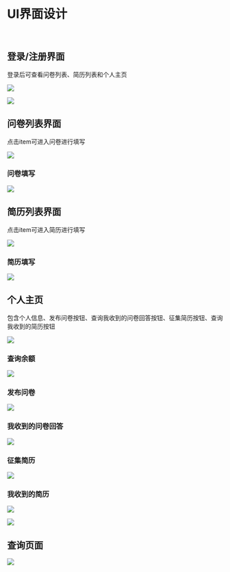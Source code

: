 # UI界面设计

&nbsp;&nbsp; 

## 登录/注册界面

登录后可查看问卷列表、简历列表和个人主页

![](image/07-01-01.jpg)

![](image/07-01-02.jpg)


## 问卷列表界面

点击item可进入问卷进行填写

![](image/07-01-02.jpg)


### 问卷填写

![](image/07-01-03.jpg)


## 简历列表界面

点击item可进入简历进行填写

![](image/07-01-04.jpg)


### 简历填写

![](image/07-01-05.jpg)

## 个人主页

包含个人信息、发布问卷按钮、查询我收到的问卷回答按钮、征集简历按钮、查询我收到的简历按钮

![](image/07-01-06.jpg)


### 查询余额

![](image/07-01-07.jpg)


### 发布问卷

![](image/07-01-08.jpg)


### 我收到的问卷回答

![](image/07-01-9.jpg)


### 征集简历

![](image/07-01-10.jpg)


### 我收到的简历

![](image/07-01-11.jpg)

![](image/07-01-12.jpg)


## 查询页面

![](image/07-01-13.jpg)

